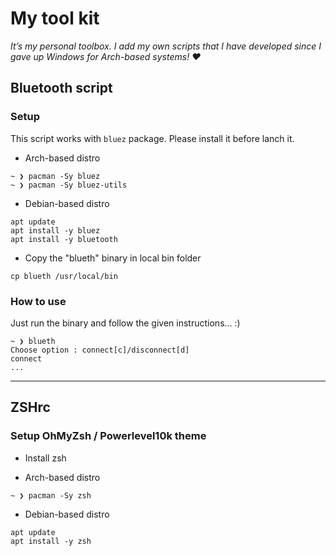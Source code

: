 # My tool kit #

*It’s my personal toolbox. I add my own scripts that I have developed since I gave up Windows for Arch-based systems! &#9829;*

## Bluetooth script ##

### Setup ###
This script works with `bluez` package. Please install it before lanch it. </br>

- Arch-based distro </br>
```
~ ❯ pacman -Sy bluez
~ ❯ pacman -Sy bluez-utils
```

- Debian-based distro </br>
```
apt update
apt install -y bluez
apt install -y bluetooth
```

- Copy the "blueth" binary in local bin folder </br>
```
cp blueth /usr/local/bin
```

### How to use ###
Just run the binary and follow the given instructions... :) </br>
```
~ ❯ blueth
Choose option : connect[c]/disconnect[d]
connect
...
```

---

## ZSHrc ##

### Setup OhMyZsh / Powerlevel10k theme ###
- Install zsh

- Arch-based distro </br>
```
~ ❯ pacman -Sy zsh
```

- Debian-based distro </br>
```
apt update
apt install -y zsh
```

